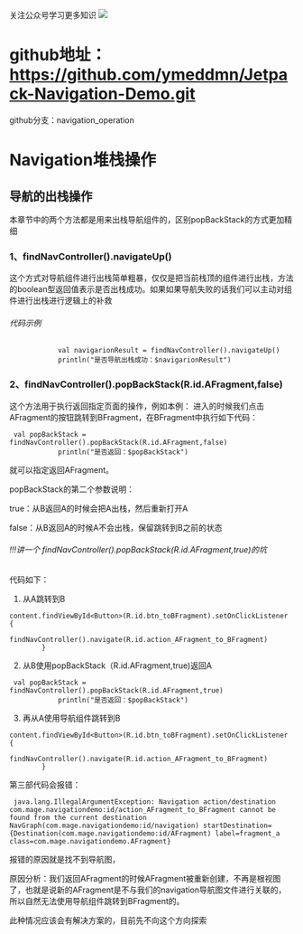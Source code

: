 关注公众号学习更多知识
![](https://files.mdnice.com/user/15648/404c2ab2-9a89-40cf-ba1c-02df017a4ae8.jpg)

# github地址： https://github.com/ymeddmn/Jetpack-Navigation-Demo.git 
github分支：navigation_operation


# Navigation堆栈操作

## 导航的出栈操作
本章节中的两个方法都是用来出栈导航组件的，区别popBackStack的方式更加精细
### 1、findNavController().navigateUp()
这个方式对导航组件进行出栈简单粗暴，仅仅是把当前栈顶的组件进行出栈，方法的boolean型返回值表示是否出栈成功。如果如果导航失败的话我们可以主动对组件进行出栈进行逻辑上的补救

###### 代码示例

```
            val navigarionResult = findNavController().navigateUp()
            println("是否导航出栈成功：$navigarionResult")
```


### 2、findNavController().popBackStack(R.id.AFragment,false)
这个方法用于执行返回指定页面的操作，例如本例：
进入的时候我们点击AFragment的按钮跳转到BFragment，在BFragment中执行如下代码：


```
 val popBackStack = findNavController().popBackStack(R.id.AFragment,false)
            println("是否返回：$popBackStack")
```

就可以指定返回AFragment。

popBackStack的第二个参数说明：

true：从B返回A的时候会把A出栈，然后重新打开A

false：从B返回A的时候A不会出栈，保留跳转到B之前的状态

###### !!!讲一个 findNavController().popBackStack(R.id.AFragment,true)的坑
代码如下：


1. 从A跳转到B

```
content.findViewById<Button>(R.id.btn_toBFragment).setOnClickListener {
            findNavController().navigate(R.id.action_AFragment_to_BFragment)
        }
```

2. 从B使用popBackStack（R.id.AFragment,true)返回A

```
 val popBackStack = findNavController().popBackStack(R.id.AFragment,true)
            println("是否返回：$popBackStack")
```

3. 再从A使用导航组件跳转到B
```
content.findViewById<Button>(R.id.btn_toBFragment).setOnClickListener {
            findNavController().navigate(R.id.action_AFragment_to_BFragment)
        }
```

第三部代码会报错：

```
 java.lang.IllegalArgumentException: Navigation action/destination com.mage.navigationdemo:id/action_AFragment_to_BFragment cannot be found from the current destination NavGraph(com.mage.navigationdemo:id/navigation) startDestination={Destination(com.mage.navigationdemo:id/AFragment) label=fragment_a class=com.mage.navigationdemo.AFragment}
```

报错的原因就是找不到导航图，

原因分析：我们返回AFragment的时候AFragment被重新创建，不再是根视图了，也就是说新的AFragment是不与我们的navigation导航图文件进行关联的，所以自然无法使用导航组件跳转到BFragment的。

此种情况应该会有解决方案的，目前先不向这个方向探索
